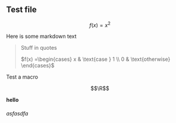 ## Test file

$$f(x) = x^2$$

Here is some markdown text

> Stuff in quotes
>
> $f(x) =\begin{cases} x & \text{case } 1 \\ 0 & \text{otherwise} \end{cases}$

Test a macro

$$\R$$

**hello**

###### asfasdfa